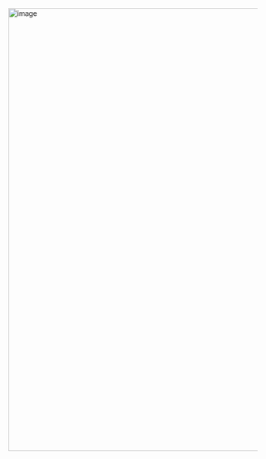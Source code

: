 <img width="1893" height="894" alt="image" src="https://github.com/user-attachments/assets/7d55f088-6e57-47aa-92d6-261bf8109099" />
